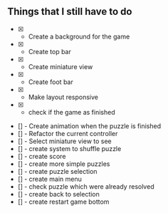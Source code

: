 ## Things that I still have to do
 - [X] - Create a background for the game
 - [X] - Create top bar
 - [X] - Create miniature view
 - [X] - Create foot bar
 - [X] - Make layout responsive
 - [X] - check if the game as finished


 - [] - Create animation when the puzzle is finished
 - [] - Refactor the current controller
 - [] - Select miniature view to see
 - [] - create system to shuffle puzzle
 - [] - create score
 - [] - create more simple puzzles
 - [] - create puzzle selection
 - [] - create main menu
 - [] - check puzzle which were already resolved
 - [] - create back to selection
 - [] - create restart game bottom